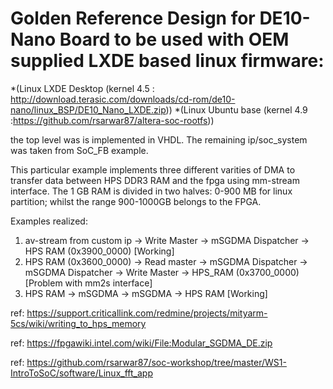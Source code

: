 # Golden Reference Design for DE10-Nano Board to be used with OEM supplied LXDE based linux firmware: 
*(Linux LXDE Desktop (kernel 4.5 : http://download.terasic.com/downloads/cd-rom/de10-nano/linux_BSP/DE10_Nano_LXDE.zip))
*(Linux Ubuntu base (kernel 4.9 :https://github.com/rsarwar87/altera-soc-rootfs))

the top level was is implemented in VHDL. The remaining ip/soc_system was taken from SoC_FB example.

This particular example implements three different varities of DMA to transfer data  between HPS DDR3 RAM and the fpga using mm-stream interface.
The 1 GB RAM is divided in two halves: 0-900 MB for linux partition; whilst the range 900-1000GB belongs to the FPGA.

Examples realized:
1. av-stream from custom ip -> Write Master -> mSGDMA Dispatcher -> HPS RAM (0x3900_0000) [Working]
2. HPS RAM (0x3600_0000) -> Read master -> mSGDMA Dispatcher -> mSGDMA Dispatcher -> Write Master -> HPS_RAM (0x3700_0000) [Problem with mm2s interface]
3. HPS RAM -> mSGDMA -> mSGDMA -> HPS RAM [Working]

ref: https://support.criticallink.com/redmine/projects/mityarm-5cs/wiki/writing_to_hps_memory

ref: https://fpgawiki.intel.com/wiki/File:Modular_SGDMA_DE.zip

ref: https://github.com/rsarwar87/soc-workshop/tree/master/WS1-IntroToSoC/software/Linux_fft_app
